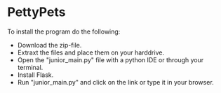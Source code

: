# PettyPets
To install the program do the following:
- Download the zip-file.
- Extraxt the files and place them on your harddrive.
- Open the "junior_main.py" file with a python IDE or through your terminal.
- Install Flask.
- Run "junior_main.py" and click on the link or type it in your browser.
